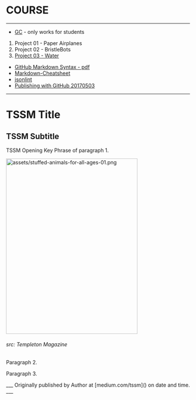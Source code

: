 # COURSE
___
- [GC](https://classroom.google.com/u/0/c/NzQyNjk4NDA2Nlpa) - only works for students


1. Project 01 - Paper Airplanes
2. Project 02 - BristleBots
3. [Project 03 - Water](project03water.md)


- [GitHub Markdown Syntax - pdf](https://guides.github.com/pdfs/markdown-cheatsheet-online.pdf)
- [Markdown-Cheatsheet](https://github.com/adam-p/markdown-here/wiki/Markdown-Cheatsheet)
- [jsonlint](http://jsonlint.com/)
- [Publishing with GitHub 20170503](https://drive.google.com/open?id=1Tu_b1oixurg9lId2z3LH_ZiLz1sH9sYD9ypdmZGwE9c)

___

# TSSM Title
## TSSM Subtitle

<div class="cols">
<p class="firstBold"><span id="firstBold">TSSM Opening Key Phrase</span> of paragraph 1.
</p>
<div class="right column-image">
<img src="assets/stuffed-animals-for-all-ages-01.png" alt="assets/stuffed-animals-for-all-ages-01.png" style="height:480px;width:360px;">
<h6>src: Templeton Magazine</h6>
</div>
<p>
Paragraph 2.
</p>
<p>
Paragraph 3.
</p>
</div>
___
Originally published by Author at [medium.com/tssm]() on date and time.
___
